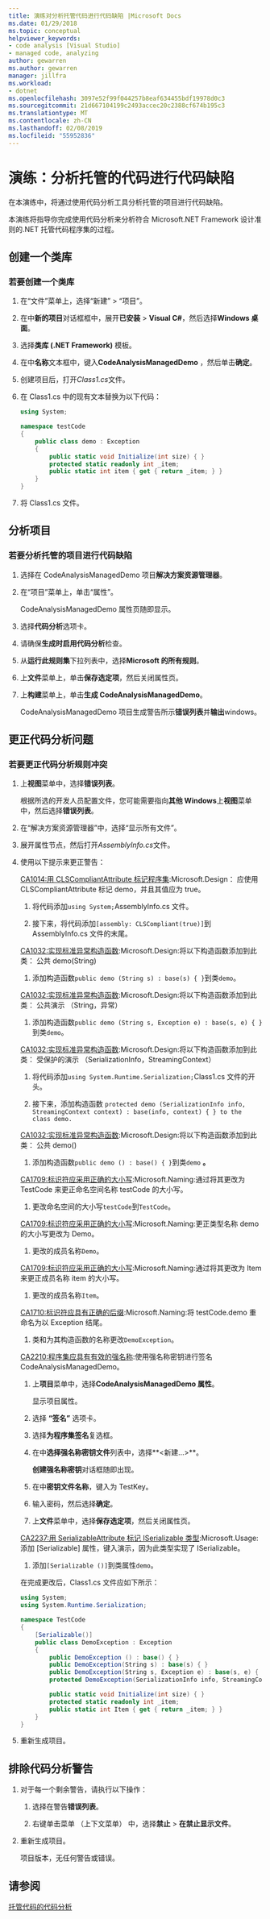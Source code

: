 ```yaml
---
title: 演练对分析托管代码进行代码缺陷 |Microsoft Docs
ms.date: 01/29/2018
ms.topic: conceptual
helpviewer_keywords:
- code analysis [Visual Studio]
- managed code, analyzing
author: gewarren
ms.author: gewarren
manager: jillfra
ms.workload:
- dotnet
ms.openlocfilehash: 3097e52f99f044257b8eaf634455bdf19978d0c3
ms.sourcegitcommit: 21d667104199c2493accec20c2388cf674b195c3
ms.translationtype: MT
ms.contentlocale: zh-CN
ms.lasthandoff: 02/08/2019
ms.locfileid: "55952836"
---
```

# <a name="walkthrough-analyzing-managed-code-for-code-defects"></a>演练：分析托管的代码进行代码缺陷

在本演练中，将通过使用代码分析工具分析托管的项目进行代码缺陷。

本演练将指导你完成使用代码分析来分析符合 Microsoft.NET Framework 设计准则的.NET 托管代码程序集的过程。

## <a name="create-a-class-library"></a>创建一个类库

### <a name="to-create-a-class-library"></a>若要创建一个类库

1. 在“文件”菜单上，选择“新建” > “项目”。

1. 在中**新的项目**对话框框中，展开**已安装** > **Visual C#**，然后选择**Windows 桌面**。

1. 选择**类库 (.NET Framework)** 模板。

1. 在中**名称**文本框中，键入**CodeAnalysisManagedDemo** ，然后单击**确定**。

1. 创建项目后，打开*Class1.cs*文件。

1. 在 Class1.cs 中的现有文本替换为以下代码：

   ```csharp
   using System;

   namespace testCode
   {
       public class demo : Exception
       {
           public static void Initialize(int size) { }
           protected static readonly int _item;
           public static int item { get { return _item; } }
       }
   }
   ```

1. 将 Class1.cs 文件。

## <a name="analyze-the-project"></a>分析项目

### <a name="to-analyze-a-managed-project-for-code-defects"></a>若要分析托管的项目进行代码缺陷

1. 选择在 CodeAnalysisManagedDemo 项目**解决方案资源管理器**。

1. 在“项目”菜单上，单击“属性”。

     CodeAnalysisManagedDemo 属性页随即显示。

1. 选择**代码分析**选项卡。

1. 请确保**生成时启用代码分析**检查。

1. 从**运行此规则集**下拉列表中，选择**Microsoft 的所有规则**。

1. 上**文件**菜单上，单击**保存选定项**，然后关闭属性页。

1. 上**构建**菜单上，单击**生成 CodeAnalysisManagedDemo**。

    CodeAnalysisManagedDemo 项目生成警告所示**错误列表**并**输出**windows。

## <a name="correct-the-code-analysis-issues"></a>更正代码分析问题

### <a name="to-correct-code-analysis-rule-violations"></a>若要更正代码分析规则冲突

1. 上**视图**菜单中，选择**错误列表**。

    根据所选的开发人员配置文件，您可能需要指向**其他 Windows**上**视图**菜单中，然后选择**错误列表**。

1. 在“解决方案资源管理器”中，选择“显示所有文件”。

1. 展开属性节点，然后打开*AssemblyInfo.cs*文件。

1. 使用以下提示来更正警告：

   [CA1014:用 CLSCompliantAttribute 标记程序集](../code-quality/ca1014-mark-assemblies-with-clscompliantattribute.md):Microsoft.Design： 应使用 CLSCompliantAttribute 标记 demo，并且其值应为 true。

   1. 将代码添加`using System;`AssemblyInfo.cs 文件。

   1. 接下来，将代码添加`[assembly: CLSCompliant(true)]`到 AssemblyInfo.cs 文件的末尾。

   [CA1032:实现标准异常构造函数](../code-quality/ca1032-implement-standard-exception-constructors.md):Microsoft.Design:将以下构造函数添加到此类： 公共 demo(String)

   1. 添加构造函数`public demo (String s) : base(s) { }`到类`demo`。

   [CA1032:实现标准异常构造函数](../code-quality/ca1032-implement-standard-exception-constructors.md):Microsoft.Design:将以下构造函数添加到此类： 公共演示 （String，异常）

   1. 添加构造函数`public demo (String s, Exception e) : base(s, e) { }`到类`demo`。

   [CA1032:实现标准异常构造函数](../code-quality/ca1032-implement-standard-exception-constructors.md):Microsoft.Design:将以下构造函数添加到此类： 受保护的演示 （SerializationInfo，StreamingContext）

   1. 将代码添加`using System.Runtime.Serialization;`Class1.cs 文件的开头。

   1. 接下来，添加构造函数 `protected demo (SerializationInfo info, StreamingContext context) : base(info, context) { } to the class demo.`

   [CA1032:实现标准异常构造函数](../code-quality/ca1032-implement-standard-exception-constructors.md):Microsoft.Design:将以下构造函数添加到此类： 公共 demo()

   1. 添加构造函数`public demo () : base() { }`到类`demo` **。**

   [CA1709:标识符应采用正确的大小写](../code-quality/ca1709-identifiers-should-be-cased-correctly.md):Microsoft.Naming:通过将其更改为 TestCode 来更正命名空间名称 testCode 的大小写。

   1. 更改命名空间的大小写`testCode`到`TestCode`。

   [CA1709:标识符应采用正确的大小写](../code-quality/ca1709-identifiers-should-be-cased-correctly.md):Microsoft.Naming:更正类型名称 demo 的大小写更改为 Demo。

   1. 更改的成员名称`Demo`。

   [CA1709:标识符应采用正确的大小写](../code-quality/ca1709-identifiers-should-be-cased-correctly.md):Microsoft.Naming:通过将其更改为 Item 来更正成员名称 item 的大小写。

   1. 更改的成员名称`Item`。

   [CA1710:标识符应具有正确的后缀](../code-quality/ca1710-identifiers-should-have-correct-suffix.md):Microsoft.Naming:将 testCode.demo 重命名为以 Exception 结尾。

   1. 类和为其构造函数的名称更改`DemoException`。

   [CA2210:程序集应具有有效的强名称](../code-quality/ca2210-assemblies-should-have-valid-strong-names.md):使用强名称密钥进行签名 CodeAnalysisManagedDemo。

   1. 上**项目**菜单中，选择**CodeAnalysisManagedDemo 属性**。

      显示项目属性。

   1. 选择 **“签名”** 选项卡。

   1. 选择**为程序集签名**复选框。

   1. 在中**选择强名称密钥文件**列表中，选择**\<新建...>**。

      **创建强名称密钥**对话框随即出现。

   1. 在中**密钥文件名称**，键入为 TestKey。

   1. 输入密码，然后选择**确定**。

   1. 上**文件**菜单中，选择**保存选定项**，然后关闭属性页。

   [CA2237:用 SerializableAttribute 标记 ISerializable 类型](../code-quality/ca2237-mark-iserializable-types-with-serializableattribute.md):Microsoft.Usage:添加 [Serializable] 属性，键入演示，因为此类型实现了 ISerializable。

   1. 添加`[Serializable ()]`到类属性`demo`。

   在完成更改后，Class1.cs 文件应如下所示：

   ```csharp
   using System;
   using System.Runtime.Serialization;

   namespace TestCode
   {
       [Serializable()]
       public class DemoException : Exception
       {
           public DemoException () : base() { }
           public DemoException(String s) : base(s) { }
           public DemoException(String s, Exception e) : base(s, e) { }
           protected DemoException(SerializationInfo info, StreamingContext context) : base(info, context) { }

           public static void Initialize(int size) { }
           protected static readonly int _item;
           public static int Item { get { return _item; } }
       }
   }
   ```

1. 重新生成项目。

## <a name="exclude-code-analysis-warnings"></a>排除代码分析警告

1. 对于每一个剩余警告，请执行以下操作：

    1. 选择在警告**错误列表**。

    1. 右键单击菜单 （上下文菜单） 中，选择**禁止** > **在禁止显示文件**。

1. 重新生成项目。

     项目版本，无任何警告或错误。

## <a name="see-also"></a>请参阅

[托管代码的代码分析](../code-quality/code-analysis-for-managed-code-overview.md)